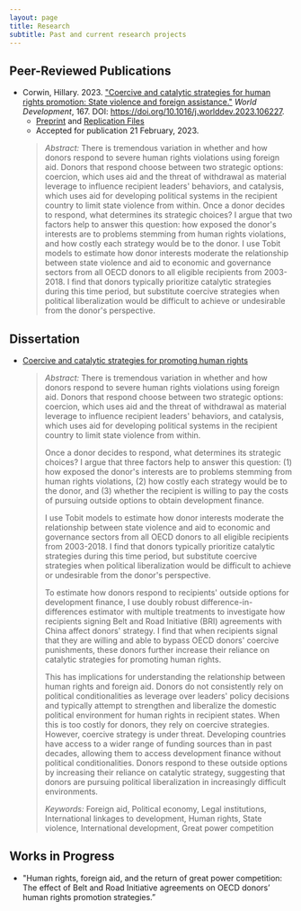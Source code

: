 ```yaml
---
layout: page
title: Research
subtitle: Past and current research projects
---
```


## **Peer-Reviewed Publications**

- Corwin, Hillary. 2023. ["Coercive and catalytic strategies for human rights promotion: State violence and foreign assistance."](https://www.sciencedirect.com/science/article/abs/pii/S0305750X23000451) _World Development_, 167. DOI: <https://doi.org/10.1016/j.worlddev.2023.106227>.
  -   [Preprint](https://hillary-corwin.owlstown.net/publications/3082.pdf) and [Replication Files](https://doi.org/10.7910/DVN/S9HOVI)
  -   Accepted for publication 21 February, 2023.
    > _Abstract:_ There is tremendous variation in whether and how donors respond to severe human rights violations using foreign aid. Donors that respond choose between two strategic options: coercion, which uses aid and the threat of withdrawal as material leverage to influence recipient leaders' behaviors, and catalysis, which uses aid for developing political systems in the recipient country to limit state violence from within. Once a donor decides to respond, what determines its strategic choices? I argue that two factors help to answer this question: how exposed the donor's interests are to problems stemming from human rights violations, and how costly each strategy would be to the donor. I use Tobit models to estimate how donor interests moderate the relationship between state violence and aid to economic and governance sectors from all OECD donors to all eligible recipients from 2003-2018. I find that donors typically prioritize catalytic strategies during this time period, but substitute coercive strategies when political liberalization would be difficult to achieve or undesirable from the donor's perspective. 

## **Dissertation**

- [Coercive and catalytic strategies for promoting human rights](https://repositories.lib.utexas.edu/items/c7804936-9a82-4c8a-9bdb-14180853c1e5)
    > _Abstract:_ There is tremendous variation in whether and how donors respond to severe human rights violations using foreign aid. Donors that respond choose between two strategic options: coercion, which uses aid and the threat of withdrawal as material leverage to influence recipient leaders' behaviors, and catalysis, which uses aid for developing political systems in the recipient country to limit state violence from within.
    > 
    > Once a donor decides to respond, what determines its strategic choices? I argue that three factors help to answer this question: (1) how exposed the donor's interests are to problems stemming from human rights violations, (2) how costly each strategy would be to the donor, and (3) whether the recipient is willing to pay the costs of pursuing outside options to obtain development finance.
    > 
    > I use Tobit models to estimate how donor interests moderate the relationship between state violence and aid to economic and governance sectors from all OECD donors to all eligible recipients from 2003-2018. I find that donors typically prioritize catalytic strategies during this time period, but substitute coercive strategies when political liberalization would be difficult to achieve or undesirable from the donor's perspective.
    > 
    > To estimate how donors respond to recipients' outside options for development finance, I use doubly robust difference-in-differences estimator with multiple treatments to investigate how recipients signing Belt and Road Initiative (BRI) agreements with China affect donors' strategy. I find that when recipients signal that they are willing and able to bypass OECD donors' coercive punishments, these donors further increase their reliance on catalytic strategies for promoting human rights.
    >
    > This has implications for understanding the relationship between human rights and foreign aid. Donors do not consistently rely on political conditionalities as leverage over leaders' policy decisions and typically attempt to strengthen and liberalize the domestic political environment for human rights in recipient states. When this is too costly for donors, they rely on coercive strategies. However, coercive strategy is under threat. Developing countries have access to a wider range of funding sources than in past decades, allowing them to access development finance without political conditionalities. Donors respond to these outside options by increasing their reliance on catalytic strategy, suggesting that donors are pursuing political liberalization in increasingly difficult environments.
    > 
    > _Keywords:_ Foreign aid, Political economy, Legal institutions, International linkages to development, Human rights, State violence, International development, Great power competition

## **Works in Progress**

- "Human rights, foreign aid, and the return of great power competition: The effect of Belt and Road Initiative agreements on OECD donors’ human rights promotion strategies.”
